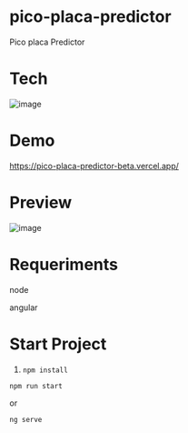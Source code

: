 # pico-placa-predictor
Pico placa Predictor

# Tech
![image](https://user-images.githubusercontent.com/50051312/114229154-0f14ac80-993d-11eb-9e68-8a747c015f37.png)

# Demo 

https://pico-placa-predictor-beta.vercel.app/

# Preview

![image](https://user-images.githubusercontent.com/50051312/114229209-205db900-993d-11eb-9975-8d71e37b0a51.png)


# Requeriments

node 

angular

# Start Project

1.  ` npm install `

`npm run start`

or 

`ng serve`
